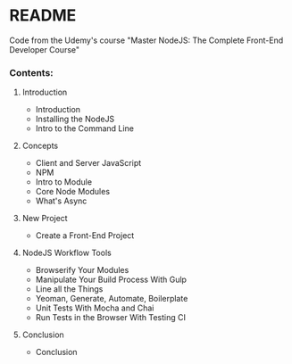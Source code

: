 # README #

Code from the Udemy's course "Master NodeJS: The Complete Front-End Developer Course"

### Contents:

01) Introduction
    - Introduction
    - Installing the NodeJS
    - Intro to the Command Line


02) Concepts
    - Client and Server JavaScript
    - NPM
    - Intro to Module
    - Core Node Modules
    - What's Async


03) New Project
    - Create a Front-End Project


04) NodeJS Workflow Tools
    - Browserify Your Modules
    - Manipulate Your Build Process With Gulp
    - Line all the Things
    - Yeoman, Generate, Automate, Boilerplate
    - Unit Tests With Mocha and Chai
    - Run Tests in the Browser With Testing CI


05) Conclusion
    - Conclusion
